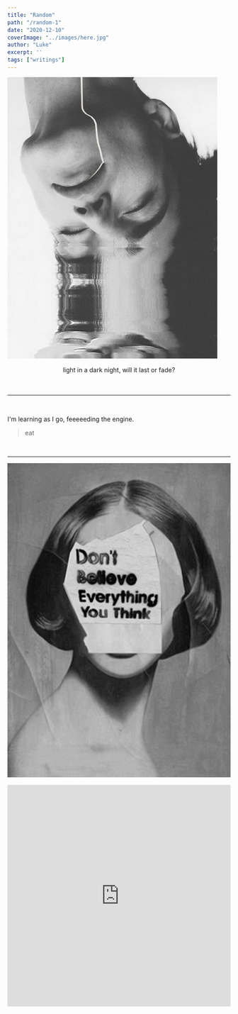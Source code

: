 ```yaml
---
title: "Random"
path: "/random-1"
date: "2020-12-10"
coverImage: "../images/here.jpg" 
author: "Luke"
excerpt: ''
tags: ["writings"]
---
```


![here](../images/here.jpg)

<center>light in a dark night, will it last or fade?</center>
<br/>
<br/>

---

<br/>

I'm learning as I go, feeeeeding the engine.
>eat

<br/>

---

![here](../images/dont-think.jpg)

<iframe id="joep-video-1" style="filter: grayscale(100%);" width="100%" height="500px" src="https://www.youtube.com/embed/gg0RyjaKXo0" frameborder="0" allow="accelerometer; autoplay; clipboard-write; encrypted-media; gyroscope; picture-in-picture" allowfullscreen></iframe>
